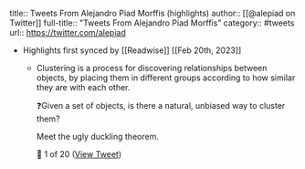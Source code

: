 title:: Tweets From Alejandro Piad Morffis (highlights)
author:: [[@alepiad on Twitter]]
full-title:: "Tweets From Alejandro Piad Morffis"
category:: #tweets
url:: https://twitter.com/alepiad

- Highlights first synced by [[Readwise]] [[Feb 20th, 2023]]
	- Clustering is a process for discovering relationships between objects, by placing them in different groups according to how similar they are with each other.
	  
	  ❓Given a set of objects, is there a natural, unbiased way to cluster them?
	  
	  Meet the ugly duckling theorem.
	  
	  🧵 1 of 20 ([View Tweet](https://twitter.com/alepiad/status/1550466105067524097))